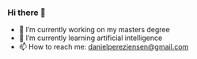 ### Hi there 👋

<!--
**DanielPerezJensen/DanielPerezJensen** is a ✨ _special_ ✨ repository because its `README.md` (this file) appears on your GitHub profile.
-->

- 🔭 I’m currently working on my masters degree
- 🌱 I’m currently learning artificial intelligence
- 📫 How to reach me: danielperezjensen@gmail.com

